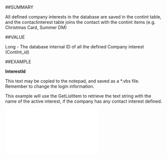 
##SUMMARY

All defined company interests in the database are saved in the contint table, and the contactinterest table joins the contact with the contint items (e.g. Christmas Card, Summer DM)


##VALUE

Long - The database internal ID of all the defined Company interest (ContInt_id)


##EXAMPLE

**InterestId**


This text may be copied to the notepad, and saved as a *.vbs file. Remember to change the login information.


This example will use the GetListItem to retrieve the text string with the name of the active interest, if the company has any contact interest defined.




![](..\..\Examples\vbs\SOInterest.InterestId.vbs.txt)

